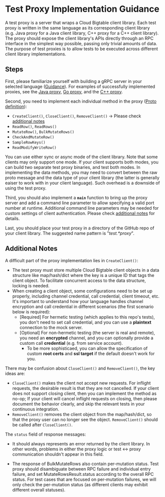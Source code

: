 # Test Proxy Implementation Guidance

A test proxy is a server that wraps a Cloud Bigtable client library.
Each test proxy is written in the same language as its corresponding client library
(e.g. Java proxy for a Java client library, C++ proxy for a C++ client library).
The proxy should expose the client library's APIs directly through
an RPC interface in the simplest way possible, passing only trivial amounts of data.
The purpose of test proxies is to allow tests to be executed across different client library implementations.

## Steps

First, please familiarize yourself with building a gRPC server in your selected
language ([Guidance](https://grpc.io/docs/languages/)). For examples of
successfully implemented proxies, see the
[Java proxy](https://github.com/googleapis/java-bigtable/tree/main/test-proxy),
[Go proxy](https://github.com/googleapis/google-cloud-go/tree/main/bigtable/internal/testproxy),
and the
[C++ proxy](https://github.com/dbolduc/google-cloud-cpp/tree/cbt-test-proxy-dev-flattened/google/cloud/bigtable/cbt_test_proxy).

Second, you need to implement each individual method in the proxy
([Proto definition](https://github.com/googleapis/cloud-bigtable-clients-test/blob/main/testproxypb/v2_test_proxy.proto)):

*   `CreateClient()`, `CloseClient()`, `RemoveClient()` -> Please check
    [additional notes](#additional-notes)
*   `ReadRow()`, `ReadRows()`
*   `MutateRow()`, `BulkMutateRows()`
*   `CheckAndMutateRow()`
*   `SampleRowKeys()`
*   `ReadModifyWriteRow()`

You can use either sync or async mode of the client library. Note that some
clients may only support one mode. If your client supports both modes, you can
build two separate test proxy binaries, and test both modes. In implementing the
data methods, you may need to convert between the raw proto message and the data
type of your client library (the latter is generally eaiser to work with in
your client language). Such overhead is a downside of using the test proxy.

Third, you should also implement a **`main`** function to bring up the proxy
server and add a command line parameter to allow specifying a valid port number
at runtime. Additional command line parameters may be needed for custom settings
of client authentication. Please check [additional notes](#additional-notes) for
details.

Last, you should place your test proxy in a directory of the GitHub repo of your
client library. The suggested name pattern is \"*test.\*proxy*\".

## Additional Notes

A difficult part of the proxy implementation lies in `CreateClient()`:

*   The test proxy must store multiple Cloud Bigtable client objects in a data
    structure like map/hash/dict where the key is a unique ID that tags the
    client object. To facilitate concurrent access to the data structure,
    locking is needed.
*   When creating a client object, some configurations need to be set up
    properly, including channel credential, call credential, client timeout,
    etc. It's important to understand how your language handles channel
    encryption and call credential in different scenarios (the first scenario
    below is required):
    *   [Required] For hermetic testing (which applies to this repo's tests),
        you don't need to set call credential, and you can use a **plaintext**
        connection to the mock server.
    *   [Optional] For non-hermetic testing (the server is real and remote), you
        need an **encrypted** channel, and you can optionally provide a custom
        call **credential** (e.g. from service account).
        *   To be more sophisticaed, you can allow the specification of custom
            **root certs** and **ssl target** if the default doesn't work for
            you.

There may be confusion about `CloseClient()` and `RemoveClient()`, the key ideas
are:

*   `CloseClient()` makes the client not accept new requests. For inflight
    requests, the desirable result is that they are not cancelled. If your
    client does not support closing client, then you can implement the method as
    no-op; If your client will cancel inflight requests on closing, then please
    document the behavior clearly, and skip the relevant tests in your
    continuous integration.
*   `RemoveClient()` removes the client object from the map/hash/dict, so that
    the proxy user can no longer see the object. `RemoveClient()` should be
    called after `CloseClient()`.

The `status` field of response messages:

*   It should always represents an error returned by the client library. In other
    words, problems in either the proxy logic or test <-> proxy communication
    shouldn't appear in this field.

*   The response of BulkMutateRows also contain per-mutation status. Test proxy
    should disambiguate between RPC failure and individual entry failure, and
    set MutateRowsResult.status according to the overall RPC status. For test cases
    that are focused on per-mutation failures, we will only check the per-mutation
    status (as different clients may exhibit different overall statuses).
